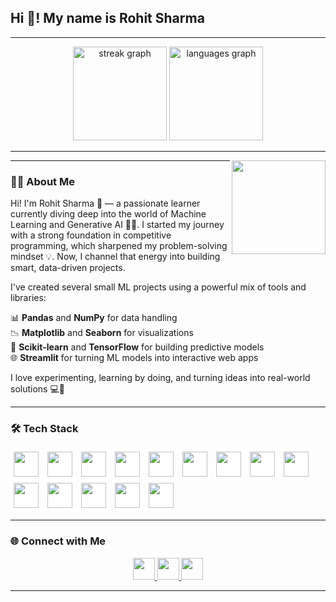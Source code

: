 <h2 align="left">Hi 👋! My name is Rohit Sharma</h2>

---

<div align="center">
  <img src="https://github-readme-streak-stats.herokuapp.com/?user=RandomRohit-hub&theme=dracula&hide_border=false&border_radius=5" height="150" alt="streak graph" />
  <img src="https://github-readme-stats.vercel.app/api/top-langs?username=RandomRohit-hub&locale=en&hide_title=false&layout=compact&card_width=320&langs_count=5&theme=dracula&hide_border=false" height="150" alt="languages graph" />
</div>

---

<img align="right" height="150" src="https://media.tenor.com/CInh77x8tkMAAAAM/wazzup-meme.gif" />

---

### 🧑‍💻 About Me

Hi! I'm Rohit Sharma 👋 — a passionate learner currently diving deep into the world of Machine Learning and Generative AI 🤖✨.
I started my journey with a strong foundation in competitive programming, which sharpened my problem-solving mindset 💡. Now, I channel that energy into building smart, data-driven projects.

I've created several small ML projects using a powerful mix of tools and libraries:

📊 **Pandas** and **NumPy** for data handling  
📉 **Matplotlib** and **Seaborn** for visualizations  
🧠 **Scikit-learn** and **TensorFlow** for building predictive models  
🌐 **Streamlit** for turning ML models into interactive web apps  

I love experimenting, learning by doing, and turning ideas into real-world solutions 💻🚀

---

### 🛠️ Tech Stack

<div align="left">
  <!-- Dev -->
  <img src="https://cdn.jsdelivr.net/gh/devicons/devicon/icons/html5/html5-original.svg" height="40" style="background-color: white; padding: 5px; border-radius: 5px;" />
  <img src="https://cdn.jsdelivr.net/gh/devicons/devicon/icons/css3/css3-original.svg" height="40" style="background-color: white; padding: 5px; border-radius: 5px;" />
  <img src="https://cdn.jsdelivr.net/gh/devicons/devicon/icons/python/python-original.svg" height="40" style="background-color: white; padding: 5px; border-radius: 5px;" />
  <img src="https://cdn.jsdelivr.net/gh/devicons/devicon/icons/amazonwebservices/amazonwebservices-original.svg" height="40" style="background-color: white; padding: 5px; border-radius: 5px;" />
  <img src="https://cdn.jsdelivr.net/gh/devicons/devicon/icons/figma/figma-original.svg" height="40" style="background-color: white; padding: 5px; border-radius: 5px;" />
  <img src="https://cdn.jsdelivr.net/gh/devicons/devicon/icons/intellij/intellij-original.svg" height="40" style="background-color: white; padding: 5px; border-radius: 5px;" />
  <img src="https://cdn.jsdelivr.net/gh/devicons/devicon/icons/opencv/opencv-original.svg" height="40" style="background-color: white; padding: 5px; border-radius: 5px;" />

  <!-- ML / Data Science -->
  <img src="https://cdn.jsdelivr.net/gh/devicons/devicon/icons/numpy/numpy-original.svg" height="40" style="background-color: white; padding: 5px; border-radius: 5px;" />
  <img src="https://cdn.jsdelivr.net/gh/devicons/devicon/icons/pandas/pandas-original.svg" height="40" style="background-color: white; padding: 5px; border-radius: 5px;" />
  <img src="https://upload.wikimedia.org/wikipedia/commons/thumb/8/84/Matplotlib_icon.svg/1024px-Matplotlib_icon.svg.png" height="40" style="background-color: white; padding: 5px; border-radius: 5px;" />
  <img src="https://seaborn.pydata.org/_static/logo-wide-lightbg.svg" height="40" style="background-color: white; padding: 5px; border-radius: 5px;" />
  <img src="https://upload.wikimedia.org/wikipedia/commons/0/05/Scikit_learn_logo_small.svg" height="40" style="background-color: white; padding: 5px; border-radius: 5px;" />
  <img src="https://cdn.jsdelivr.net/gh/devicons/devicon/icons/tensorflow/tensorflow-original.svg" height="40" style="background-color: white; padding: 5px; border-radius: 5px;" />
  <img src="https://streamlit.io/images/brand/streamlit-logo-primary-colormark-darktext.svg" height="40" style="background-color: white; padding: 5px; border-radius: 5px;" />
</div>

---

### 🌐 Connect with Me

<div align="center">
  <a href="mailto:randomrohit002@gmail.com" target="_blank">
    <img src="https://img.shields.io/static/v1?message=Gmail&logo=gmail&label=&color=D14836&logoColor=white&labelColor=&style=for-the-badge" height="35" />
  </a>
  <a href="https://www.linkedin.com/in/rohit-sharma-441b20297" target="_blank">
    <img src="https://img.shields.io/static/v1?message=LinkedIn&logo=linkedin&label=&color=0077B5&logoColor=white&labelColor=&style=for-the-badge" height="35" />
  </a>
  <a href="https://share.streamlit.io/user/randomrohit-hub" target="_blank">
    <img src="https://img.shields.io/badge/Streamlit-App-red?logo=streamlit&logoColor=white&style=for-the-badge" height="35" />
  </a>
</div>

---
